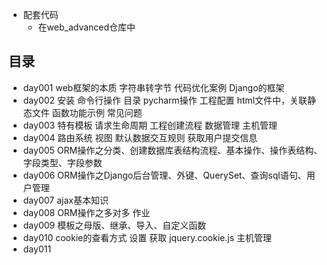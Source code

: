 - 配套代码
	- 在web_advanced仓库中

## 目录 ##
- day001 web框架的本质 字符串转字节 代码优化案例 Django的框架
- day002 安装 命令行操作 目录 pycharm操作 工程配置 html文件中，关联静态文件 函数功能示例 常见问题
- day003 特有模板 请求生命周期 工程创建流程 数据管理 主机管理
- day004 路由系统 视图 默认数据交互规则 获取用户提交信息
- day005 ORM操作之分类、创建数据库表结构流程、基本操作、操作表结构、字段类型、字段参数
- day006 ORM操作之Django后台管理、外键、QuerySet、查询sql语句、用户管理
- day007 ajax基本知识
- day008 ORM操作之多对多 作业
- day009 模板之母版、继承、导入、自定义函数
- day010 cookie的查看方式 设置 获取 jquery.cookie.js 主机管理
- day011 